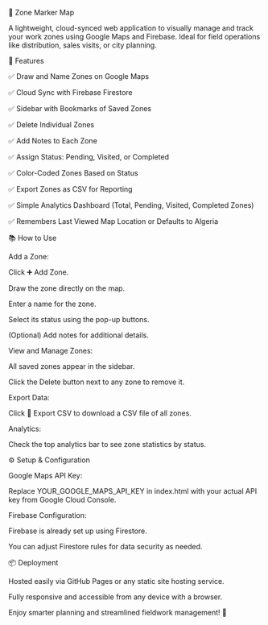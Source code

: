 📍 Zone Marker Map


A lightweight, cloud-synced web application to visually manage and track your work zones using Google Maps and Firebase. Ideal for field operations like distribution, sales visits, or city planning.


🚀 Features

✅ Draw and Name Zones on Google Maps

✅ Cloud Sync with Firebase Firestore

✅ Sidebar with Bookmarks of Saved Zones

✅ Delete Individual Zones

✅ Add Notes to Each Zone

✅ Assign Status: Pending, Visited, or Completed

✅ Color-Coded Zones Based on Status

✅ Export Zones as CSV for Reporting

✅ Simple Analytics Dashboard (Total, Pending, Visited, Completed Zones)

✅ Remembers Last Viewed Map Location or Defaults to Algeria



📚 How to Use

Add a Zone:

Click ➕ Add Zone.

Draw the zone directly on the map.

Enter a name for the zone.

Select its status using the pop-up buttons.

(Optional) Add notes for additional details.

View and Manage Zones:

All saved zones appear in the sidebar.

Click the Delete button next to any zone to remove it.

Export Data:

Click 📄 Export CSV to download a CSV file of all zones.

Analytics:

Check the top analytics bar to see zone statistics by status.


⚙️ Setup & Configuration

Google Maps API Key:

Replace YOUR_GOOGLE_MAPS_API_KEY in index.html with your actual API key from Google Cloud Console.

Firebase Configuration:

Firebase is already set up using Firestore.

You can adjust Firestore rules for data security as needed.

📦 Deployment

Hosted easily via GitHub Pages or any static site hosting service.

Fully responsive and accessible from any device with a browser.

Enjoy smarter planning and streamlined fieldwork management! 🎯
